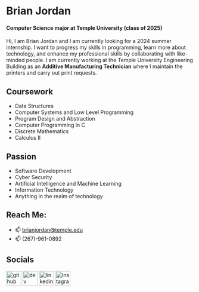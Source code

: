 # **Brian Jordan**
#### **Computer Science major at Temple University (class of 2025)**
Hi, I am Brian Jordan and I am currently looking for a 2024 summer internship. I want to progress my skills in programming, learn more about technology, and enhance my professional skills by collaborating with like-minded people. I am currently working at the Temple University Engineering Building as an **Additive Manufacturing Technician** where I maintain the printers and carry out print requests.  

## **Coursework**  
* Data Structures
* Computer Systems and Low Level Programming
* Program Design and Abstraction
* Computer Programming in C
* Discrete Mathematics
* Calculus II

## **Passion**
* Software Development
* Cyber Security
* Artificial Intelligence and Machine Learning
* Information Technology
* Anything in the realm of technology
  
## Reach Me:
* 📫 brianjordan@temple.edu
* 📫 (267)-961-0892
  
  
## **Socials**
[<img src='https://cdn.jsdelivr.net/npm/simple-icons@3.0.1/icons/github.svg' alt='github' height='40'>](https://github.com/BrianJJordan)  [<img src='https://cdn.jsdelivr.net/npm/simple-icons@3.0.1/icons/dev-dot-to.svg' alt='dev' height='40'>](https://dev.to/BrianJJordan)  [<img src='https://cdn.jsdelivr.net/npm/simple-icons@3.0.1/icons/linkedin.svg' alt='linkedin' height='40'>](https://www.linkedin.com/in/brian-jordan--/)  [<img src='https://cdn.jsdelivr.net/npm/simple-icons@3.0.1/icons/instagram.svg' alt='instagram' height='40'>](https://www.instagram.com/brianjordan__/)  

